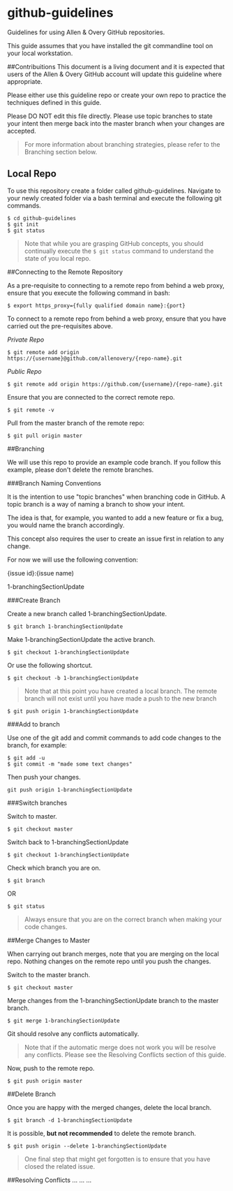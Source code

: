 github-guidelines
=================

Guidelines for using Allen &amp; Overy GitHub repositories.

This guide assumes that you have installed the git commandline tool on your local workstation.

##Contribuitions
This document is a living document and it is expected that users of the Allen & Overy GitHub account will update this guideline where appropriate.

Please either use this guideline repo or create your own repo to practice the techniques defined in this guide.

Please DO NOT edit this file directly.  Please use topic branches to state your intent then merge back into the master branch when your changes are accepted.

>For more information about branching strategies, please refer to the Branching section below.

## Local Repo
To use this repository create a folder called github-guidelines.  Navigate to your newly created folder via a bash terminal and execute the following git commands. 

````
$ cd github-guidelines
$ git init
$ git status
````

>Note that while you are grasping GitHub concepts, you should continually execute the `$ git status` command to understand the state of you local repo.

##Connecting to the Remote Repository

As a pre-requisite to connecting to a remote repo from behind a web proxy, ensure that you execute the following command in bash:

````
$ export https_proxy={fully qualified domain name}:{port}
````

To connect to a remote repo from behind a web proxy, ensure that you have carried out the pre-requisites above.

_Private Repo_

````
$ git remote add origin https://{username}@github.com/allenovery/{repo-name}.git
````
_Public Repo_

````
$ git remote add origin https://github.com/{username}/{repo-name}.git
````

Ensure that you are connected to the correct remote repo.

````
$ git remote -v
````

Pull from the master branch of the remote repo:

````
$ git pull origin master
````

##Branching

We will use this repo to provide an example code branch.  If you follow this example, please don't delete the remote branches.

###Branch Naming Conventions

It is the intention to use "topic branches" when branching code in GitHub.  A topic branch is a way of naming a branch to show your intent.

The idea is that, for example, you wanted to add a new feature or fix a bug, you would name the branch accordingly.  

This concept also requires the user to create an issue first in relation to any change.

For now we will use the following convention:

{issue id}:{issue name)

1-branchingSectionUpdate

###Create Branch

Create a new branch called 1-branchingSectionUpdate.

````
$ git branch 1-branchingSectionUpdate
````

Make 1-branchingSectionUpdate the active branch.

````
$ git checkout 1-branchingSectionUpdate
````

Or use the following shortcut.

````
$ git checkout -b 1-branchingSectionUpdate
````

>Note that at this point you have created a local branch.  The remote branch will not exist until you have made a push to the new branch

````
$ git push origin 1-branchingSectionUpdate
````

###Add to branch

Use one of the git add and commit commands to add code changes to the branch, for example:

````
$ git add -u
$ git commit -m "made some text changes"
````

Then push your changes.

````
git push origin 1-branchingSectionUpdate
````

###Switch branches

Switch to master.

````
$ git checkout master
````

Switch back to 1-branchingSectionUpdate

````
$ git checkout 1-branchingSectionUpdate
````

Check which branch you are on.

````
$ git branch
````
OR
````
$ git status
````

>Always ensure that you are on the correct branch when making your code changes.

##Merge Changes to Master

When carrying out branch merges, note that you are merging on the local repo.  Nothing changes on the remote repo until you push the changes.

Switch to the master branch.

````
$ git checkout master
````

Merge changes from the 1-branchingSectionUpdate branch to the master branch.

````
$ git merge 1-branchingSectionUpdate
````

Git should resolve any conflicts automatically.

>Note that if the automatic merge does not work you will be resolve any conflicts.  Please see the Resolving Conflicts section of this guide.

Now, push to the remote repo.

````
$ git push origin master
````

##Delete Branch

Once you are happy with the merged changes, delete the local branch.

````
$ git branch -d 1-branchingSectionUpdate
````

It is possible, **but not recommended** to delete the remote branch.

````
$ git push origin --delete 1-branchingSectionUpdate
````

> One final step that might get forgotten is to ensure that you have closed the related issue.
 
##Resolving Conflicts
...
...
...
